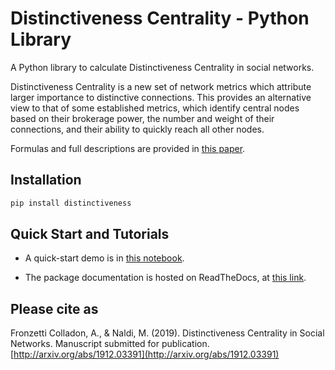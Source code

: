 # Distinctiveness Centrality - Python Library
A Python library to calculate Distinctiveness Centrality in social networks. 

Distinctiveness Centrality is a new set of network metrics which attribute larger importance to distinctive connections. This provides an alternative view to that of some established metrics, which identify central nodes based on their brokerage power, the number and weight of their connections, and their ability to quickly reach all other nodes.

Formulas and full descriptions are provided in [this paper](https://arxiv.org/abs/1912.03391).

## Installation
```python
pip install distinctiveness
```

## Quick Start and Tutorials
- A quick-start demo is in [this notebook](DistinctivenessCentralityDemo.ipynb).

- The package documentation is hosted on ReadTheDocs, at [this link](https://distinctiveness.readthedocs.io).


## Please cite as
Fronzetti Colladon, A., & Naldi, M. (2019). Distinctiveness Centrality in Social Networks. Manuscript submitted for publication. [http://arxiv.org/abs/1912.03391](http://arxiv.org/abs/1912.03391)
